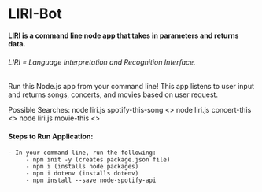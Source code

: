 # LIRI-Bot
**LIRI is a command line node app that takes in parameters and returns data.**
###### LIRI = Language Interpretation and Recognition Interface. 

Run this Node.js app from your command line!  This app listens to user input and returns songs, concerts, and movies based on user request. 

Possible Searches:
node liri.js spotify-this-song <<SONG TITLE HERE>>
node liri.js concert-this <<ARTIST NAME HERE>>
node liri.js movie-this <<MOVIE TITLE HERE>>
     
     

#### Steps to Run Application:
```
- In your command line, run the following:
     - npm init -y (creates package.json file)
     - npm i (installs node packages)
     - npm i dotenv (installs dotenv)
     - npm install --save node-spotify-api
```
